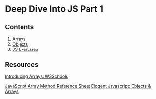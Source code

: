 # Deep Dive Into JS Part 1 

## Contents 

1. [Arrays](https://github.com/HarlemBusinessAlliance/WebDevelopmentSquad/blob/master/deep_dive_into_js_pt1/arrays.md)
2. [Objects](https://github.com/HarlemBusinessAlliance/WebDevelopmentSquad/blob/master/deep_dive_into_js_pt1/objects.md)
3. [JS Exercises](https://github.com/HarlemBusinessAlliance/WebDevelopmentSquad/blob/master/breakdown_javascript_pt2/exercises.md)

## Resources 

[Introducing Arrays: W3Schools](https://www.w3schools.com/js/js_arrays.asp)

[JavaScript Array Method Reference Sheet](https://www.w3schools.com/jsref/jsref_obj_array.asp
)
[Eloqent Javascript: Objects & Arrays](https://eloquentjavascript.net/04_data.html)


